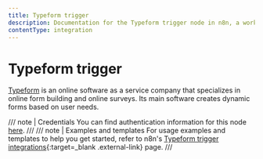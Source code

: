 ```yaml
---
title: Typeform trigger
description: Documentation for the Typeform trigger node in n8n, a workflow automation platform. Includes details of operations and configuration, and links to examples and credentials information.
contentType: integration
---
```


# Typeform trigger

[Typeform](https://www.typeform.com/) is an online software as a service company that specializes in online form building and online surveys. Its main software creates dynamic forms based on user needs.

/// note | Credentials
You can find authentication information for this node [here](/integrations/builtin/credentials/typeform/).
///
/// note | Examples and templates
For usage examples and templates to help you get started, refer to n8n's [Typeform trigger integrations](https://n8n.io/integrations/typeform-trigger/){:target=_blank .external-link} page.
///